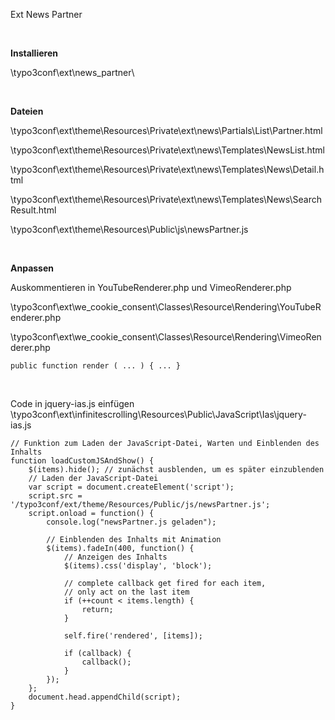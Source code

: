 Ext News Partner

&nbsp;

**Installieren**

\typo3conf\ext\news_partner\

&nbsp;

**Dateien**

\typo3conf\ext\theme\Resources\Private\ext\news\Partials\List\Partner.html

\typo3conf\ext\theme\Resources\Private\ext\news\Templates\NewsList.html

\typo3conf\ext\theme\Resources\Private\ext\news\Templates\News\Detail.html

\typo3conf\ext\theme\Resources\Private\ext\news\Templates\News\SearchResult.html

\typo3conf\ext\theme\Resources\Public\js\newsPartner.js

&nbsp;

**Anpassen**

Auskommentieren in YouTubeRenderer.php und VimeoRenderer.php

\typo3conf\ext\we_cookie_consent\Classes\Resource\Rendering\YouTubeRenderer.php

\typo3conf\ext\we_cookie_consent\Classes\Resource\Rendering\VimeoRenderer.php

```
public function render ( ... ) { ... }
```

&nbsp;

Code in jquery-ias.js einfügen
\typo3conf\ext\infinitescrolling\Resources\Public\JavaScript\Ias\jquery-ias.js

```
// Funktion zum Laden der JavaScript-Datei, Warten und Einblenden des Inhalts
function loadCustomJSAndShow() {
    $(items).hide(); // zunächst ausblenden, um es später einzublenden
    // Laden der JavaScript-Datei
    var script = document.createElement('script');
    script.src = '/typo3conf/ext/theme/Resources/Public/js/newsPartner.js';
    script.onload = function() {
        console.log("newsPartner.js geladen");
        
        // Einblenden des Inhalts mit Animation
        $(items).fadeIn(400, function() {
            // Anzeigen des Inhalts
            $(items).css('display', 'block');

            // complete callback get fired for each item,
            // only act on the last item
            if (++count < items.length) {
                return;
            }

            self.fire('rendered', [items]);

            if (callback) {
                callback();
            }
        });
    };
    document.head.appendChild(script);
}
```
